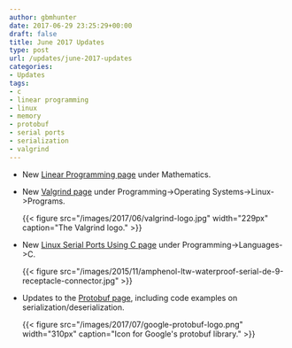 ```yaml
---
author: gbmhunter
date: 2017-06-29 23:25:29+00:00
draft: false
title: June 2017 Updates
type: post
url: /updates/june-2017-updates
categories:
- Updates
tags:
- c
- linear programming
- linux
- memory
- protobuf
- serial ports
- serialization
- valgrind
---
```


* New [Linear Programming page](/mathematics/linear-programming) under Mathematics.
* New [Valgrind page](/programming/operating-systems/linux/programs/valgrind) under Programming->Operating Systems->Linux->Programs.  

	{{< figure src="/images/2017/06/valgrind-logo.jpg" width="229px" caption="The Valgrind logo."  >}}

* New [Linux Serial Ports Using C page](/programming/operating-systems/linux/linux-serial-ports-using-c-cpp/) under Programming->Languages->C.  

	{{< figure src="/images/2015/11/amphenol-ltw-waterproof-serial-de-9-receptacle-connector.jpg"   >}}

* Updates to the [Protobuf page](/programming/general/protobuf), including code examples on serialization/deserialization.  

	{{< figure src="/images/2017/07/google-protobuf-logo.png" width="310px" caption="Icon for Google's protobuf library."  >}}